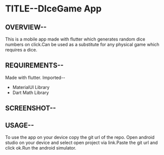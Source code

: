 # TITLE--DIceGame App

## OVERVIEW--
This is a mobile app made with flutter which generates random dice numbers on click.Can be used as a substitute for any physical game which requires a dice.

## REQUIREMENTS--
Made with flutter.
Imported--
* MaterialUI Library
* Dart Math Library

## SCREENSHOT--

## USAGE--
To use the app on your device copy the git url of the repo. Open android studio on your device and select open project via link.Paste the git url and click ok.Run the android simulator.
